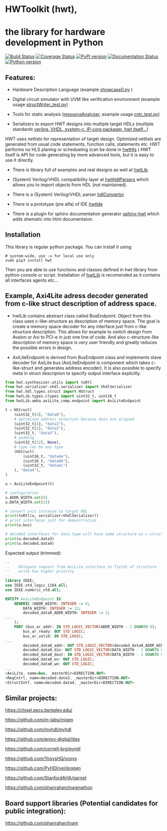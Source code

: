 # HWToolkit (hwt),
# the library for hardware development in Python
[![Build Status](https://travis-ci.org/Nic30/hwt.svg?branch=master)](https://travis-ci.org/Nic30/hwt)
[![Coverage Status](https://coveralls.io/repos/github/Nic30/hwt/badge.svg?branch=master)](https://coveralls.io/github/Nic30/hwt?branch=master)
[![PyPI version](https://badge.fury.io/py/hwt.svg)](http://badge.fury.io/py/hwt) 
[![Documentation Status](https://readthedocs.org/projects/hwtoolkit/badge/?version=latest)](http://hwtoolkit.readthedocs.io/en/latest/?badge=latest) 
[![Python version](https://img.shields.io/pypi/pyversions/hwt.svg)](https://img.shields.io/pypi/pyversions/hwt.svg)

## Features:
* Hardware Description Language (example [showcase0.py](https://github.com/Nic30/hwtLib/blob/master/hwtLib/samples/showcase0.py) )

* Digital circuit simulator with UVM like verification environment (example usage [structWriter_test.py](https://github.com/Nic30/hwtLib/blob/master/hwtLib/structManipulators/structWriter_test.py))

* Tools for static analysis ([resourceAnalyzer](https://github.com/Nic30/hwt/blob/master/hwt/serializer/resourceAnalyzer/analyzer.py), example usage [cntr_test.py](https://github.com/Nic30/hwtLib/blob/master/hwtLib/samples/arithmetic/cntr_test.py))

* Serializers to export HWT designs into multiple target HDLs (multiple standards [verilog, VHDL, system-c, IP-core packager, hwt itself...](https://github.com/Nic30/hwt/tree/master/hwt/serializer))

HWT uses netlists for representation of target design. Optimized netlists are generated from usual code statements, function calls, statements etc. HWT performs no HLS planing or schedueling (can be done in [hwtHls](https://github.com/Nic30/hwtHls) )
HWT itself is API for code generating by more advanced tools, but it is easy to use it directly.

* There is library full of examples and real designs as well at [hwtLib](https://github.com/Nic30/hwtLib).

* (System) Verilog/VHDL compatibility layer at [hwtHdlParsers](https://github.com/Nic30/hwtHdlParsers) which allows you to import objects from HDL (not maintained).

* There is a (System) Verilog/VHDL parser [hdlConvertor](https://github.com/Nic30/hdlConvertor)

* There is a prototype (pre alfa) of IDE [hwtIde](https://github.com/Nic30/hwtIde)

* There is a plugin for sphinx documentation generator [sphinx-hwt](https://github.com/Nic30/sphinx-hwt) which adds shematic into html documentaion. 

## Installation

This library is regular python package. You can install it using:
```
# system-wide, use -u for local use only
sudo pip3 install hwt
```

Then you are able to use functions and classes defined in hwt library from python console or script.
Installation of [hwtLib](https://github.com/Nic30/hwtLib) is recomended as it contains all interfaces agents etc...


## Example, Axi4Lite adress decoder generated from c-like struct description of address space.

* hwtLib contains abstract class called BusEndpoint. Object from this class uses c-like-structure as description of memory space. The goal is create a memory space decoder for any interface just from c-like structure description. This allows for example to switch design from Avalon or Axi to PCI-e in just one line of code. And also c-structure-like description of memory space is very user friendly and greatly reduces the possible errors in design. 
 
* AxiLiteEndpoint is derived from BusEndpoint class and implements slave decoder for AxiLite bus
(AxiLiteEndpoint is component which takes c-like-struct and generates address encoder). It is also possible to specify meta in struct description to specify output interface explicitly.

```python
from hwt.synthesizer.utils import toRtl
from hwt.serializer.vhdl.serializer import VhdlSerializer
from hwt.hdl.types.struct import HStruct
from hwtLib.types.ctypes import uint32_t, uint16_t
from hwtLib.amba.axiLite_comp.endpoint import AxiLiteEndpoint

t = HStruct(
    (uint32_t[4], "data0"),
    # optimized address selection because data are aligned
    (uint32_t[4], "data1"),
    (uint32_t[2], "data2"),
    (uint32_t, "data3"),
    # padding
    (uint32_t[32], None),
    # type can be any type
    (HStruct(
        (uint16_t, "data4a"),
        (uint16_t, "data4b"),
        (uint32_t, "data4c")
    ), "data4"),
)

u = AxiLiteEndpoint(t)

# configuration
u.ADDR_WIDTH.set(8)
u.DATA_WIDTH.set(32)

# convert unit instance to target HDL
print(toRtl(u, serializer=VhdlSerializer))
# print interfaces just for demonstration
print(u.bus)

# decoded interfaces for data type will have same structure as c-struct description (but it is interface)
print(u.decoded.data3)
print(u.decoded.data4)
```

Expected output (trimmed):
```vhdl
--
--    Delegate request from AxiLite interface to fields of structure
--    write has higher priority
--    
library IEEE;
use IEEE.std_logic_1164.all;
use IEEE.numeric_std.all;

ENTITY AxiLiteEndpoint IS
    GENERIC (ADDR_WIDTH: INTEGER := 8;
        DATA_WIDTH: INTEGER := 32;
        decoded_data0_ADDR_WIDTH: INTEGER := 2;
...
    );
    PORT (bus_ar_addr: IN STD_LOGIC_VECTOR(ADDR_WIDTH - 1 DOWNTO 0);
        bus_ar_ready: OUT STD_LOGIC;
        bus_ar_valid: IN STD_LOGIC;
...
        decoded_data0_addr: OUT STD_LOGIC_VECTOR(decoded_data0_ADDR_WIDTH - 1 DOWNTO 0);
        decoded_data0_din: OUT STD_LOGIC_VECTOR(DATA_WIDTH - 1 DOWNTO 0);
        decoded_data0_dout: IN STD_LOGIC_VECTOR(DATA_WIDTH - 1 DOWNTO 0);
        decoded_data0_en: OUT STD_LOGIC;
        decoded_data0_we: OUT STD_LOGIC;
...
<AxiLite, name=bus, _masterDir=DIRECTION.OUT>
<RegCntrl, name=decoded.data3, _masterDir=DIRECTION.OUT>
<StructIntf, name=decoded.data4, _masterDir=DIRECTION.OUT>
```



## Similar projects:

https://chisel.eecs.berkeley.edu/

https://github.com/m-labs/migen

https://github.com/myhdl/myhdl

https://github.com/enjoy-digital/litex

https://github.com/cornell-brg/pymtl

https://github.com/YosysHQ/yosys

https://github.com/PyHDI/veriloggen

https://github.com/StanfordAHA/garnet

https://github.com/phanrahan/magmathon


## Board support libraries (Potential candidates for public integration):

https://github.com/phanrahan/loam

